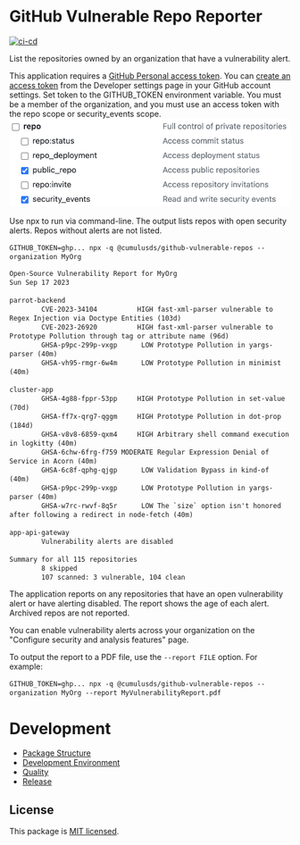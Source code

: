 # GitHub Vulnerable Repo Reporter

[![ci-cd][ci-cd-badge]][ci-cd-url]

List the repositories owned by an organization that have a vulnerability alert.

This application requires a [GitHub Personal access token](https://github.com/settings/tokens/new). You can [create an access token] from the Developer settings page in your GitHub account settings. Set token to the GITHUB_TOKEN environment variable. You must be a member of the organization, and you must use an access token with the repo scope or security_events scope.
![Required GitHub Token Scopes](./doc/githubTokenScopes.png)

Use npx to run via command-line. The output lists repos with open security alerts. Repos without alerts are not listed.

```shell
GITHUB_TOKEN=ghp... npx -q @cumulusds/github-vulnerable-repos --organization MyOrg
```

```
Open-Source Vulnerability Report for MyOrg
Sun Sep 17 2023

parrot-backend
        CVE-2023-34104          HIGH fast-xml-parser vulnerable to Regex Injection via Doctype Entities (103d)
        CVE-2023-26920          HIGH fast-xml-parser vulnerable to Prototype Pollution through tag or attribute name (96d)
        GHSA-p9pc-299p-vxgp      LOW Prototype Pollution in yargs-parser (40m)
        GHSA-vh95-rmgr-6w4m      LOW Prototype Pollution in minimist (40m)

cluster-app
        GHSA-4g88-fppr-53pp     HIGH Prototype Pollution in set-value (70d)
        GHSA-ff7x-qrg7-qggm     HIGH Prototype Pollution in dot-prop (184d)
        GHSA-v8v8-6859-qxm4     HIGH Arbitrary shell command execution in logkitty (40m)
        GHSA-6chw-6frg-f759 MODERATE Regular Expression Denial of Service in Acorn (40m)
        GHSA-6c8f-qphg-qjgp      LOW Validation Bypass in kind-of (40m)
        GHSA-p9pc-299p-vxgp      LOW Prototype Pollution in yargs-parser (40m)
        GHSA-w7rc-rwvf-8q5r      LOW The `size` option isn't honored after following a redirect in node-fetch (40m)

app-api-gateway
        Vulnerability alerts are disabled

Summary for all 115 repositories
        8 skipped
        107 scanned: 3 vulnerable, 104 clean
```

The application reports on any repositories that have an open vulnerability alert or have alerting disabled. The report shows the age of each alert. Archived repos are not reported.

You can enable vulnerability alerts across your organization on the "Configure security and analysis features" page.

To output the report to a PDF file, use the `--report FILE` option. For example:

```
GITHUB_TOKEN=ghp... npx -q @cumulusds/github-vulnerable-repos --organization MyOrg --report MyVulnerabilityReport.pdf
```

[GitHub personal access token]: https://github.com/settings/tokens
[create an access token]: https://github.com/settings/tokens/new

# Development

- [Package Structure](doc/development.md#package-structure)
- [Development Environment](doc/development.md#development-environment)
- [Quality](doc/development.md#quality)
- [Release](doc/development.md#release)

## License

This package is [MIT licensed](LICENSE).

[ci-cd-url]: https://github.com/CumulusDS/github-vulnerable-repos/actions/workflows/ci-cd.yml
[ci-cd-badge]: https://github.com/CumulusDS/github-vulnerable-repos/actions/workflows/ci-cd.yml/badge.svg
